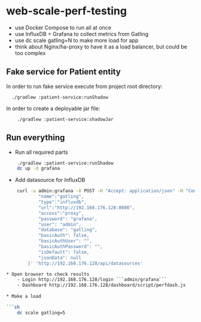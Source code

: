 web-scale-perf-testing
=================

- use Docker Compose to run all at once
- use InfluxDB + Grafana to collect metrics from Gatling
- use dc scale gatling=N to make more load for app
- think about Nginx/ha-proxy to have it as a load balancer, but could be too complex


Fake service for Patient entity
------------------------

In order to run fake service execute from project root directory:

```
  ./gradlew :patient-service:runShadow
```

In order to create a deployable jar file:

```
    ./gradlew :patient-service:shadowJar
```

Run everything
------------

* Run all required parts
```sh
    ./gradlew :patient-service:runShadow
    dc up -d grafana
```

* Add datasource for InfluxDB
```sh
    curl -u admin:grafana -X POST -H "Accept: application/json" -H "Content-Type: application/json" -H "Cache-Control: no-cache" -d '{
            "name":"gatling",
            "type":"influxdb",
            "url":"http://192.168.176.128:8086",
            "access":"proxy",
            "password": "grafana",
            "user": "admin",
            "database": "gatling",
            "basicAuth": false,
            "basicAuthUser": "",
            "basicAuthPassword": "",
            "isDefault": false,
            "jsonData": null
        }' 'http://192.168.176.128/api/datasources'     

* Open browser to check results 
    - Login http://192.168.176.128/login ```admin/grafana```
    - Dashboard http://192.168.176.128/dashboard/script/perfdash.js
    
* Make a load

```sh
    dc scale gatling=5
```
    